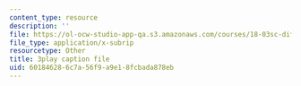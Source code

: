 ```yaml
---
content_type: resource
description: ''
file: https://ol-ocw-studio-app-qa.s3.amazonaws.com/courses/18-03sc-differential-equations-fall-2011/601846286c7a56f9a9e18fcbada878eb_UCpMao94iFg.vtt
file_type: application/x-subrip
resourcetype: Other
title: 3play caption file
uid: 60184628-6c7a-56f9-a9e1-8fcbada878eb
---
```

